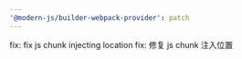 ```yaml
---
'@modern-js/builder-webpack-provider': patch
---
```


fix: fix js chunk injecting location
fix: 修复 js chunk 注入位置

